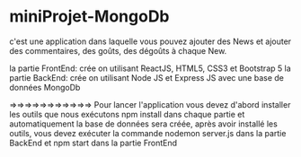 # miniProjet-MongoDb

c'est une application dans laquelle vous pouvez ajouter des News et ajouter des commentaires, des goûts, des dégoûts à chaque New.

la partie FrontEnd: crée on utilisant ReactJS, HTML5, CSS3 et Bootstrap 5 
la partie BackEnd: crée on utilisant Node JS et Express JS avec une base de données MongoDb

=>=>=>=>=>=>=>=>=>=>=> Pour lancer l'application vous devez d'abord installer les outils que nous exécutons npm install dans chaque partie et automatiquement la base de données sera créée,
après avoir installé les outils, vous devez exécuter la commande nodemon server.js dans la partie BackEnd et npm start dans la partie FrontEnd
